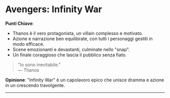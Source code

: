 # Avengers: Infinity War 

 **Punti Chiave**: 
  - Thanos è il vero protagonista, un villain complesso e motivato.
  - Azione e narrazione ben equilibrate, con tutti i personaggi gestiti in modo efficace.
  - Scene emozionanti e devastanti, culminate nello "snap".
  - Un finale coraggioso che lascia il pubblico senza fiato.

> "Io sono inevitabile."  
> — Thanos

**Opinione**: "Infinity War" è un capolavoro epico che unisce dramma e azione in un crescendo travolgente.

---